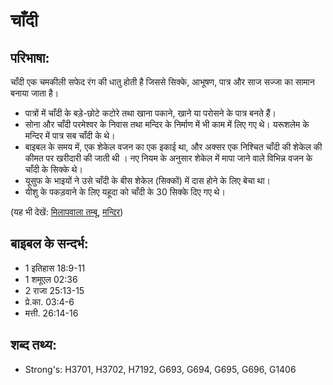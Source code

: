 # चाँदी #

## परिभाषा: ##

चाँदी एक चमकीली सफेद रंग की धातु होती है जिससे सिक्के, आभूषण, पात्र और साज सज्जा का सामान बनाया जाता है।

* पात्रों में चाँदी के बड़े-छोटे कटोरे तथा खाना पकाने, खाने या परोसने के पात्र बनते हैं।
* सोना और चाँदी परमेश्वर के निवास तथा मन्दिर के निर्माण में भी काम में लिए गए थे। यरूशलेम के मन्दिर में पात्र सब चाँदी के थे।
* बाइबल के समय में, एक शेकेल वजन का एक इकाई था, और अक्सर एक निश्चित चाँदी की शेकेल की कीमत पर खरीदारी की जाती थी । नए नियम के अनुसार शेकेल में मापा जाने वाले विभिन्न वजन के चाँदी के सिक्के थे।
* यूसुफ के भाइयों ने उसे चाँदी के बीस शेकेल (सिक्कों) में दास होने के लिए बेचा था।
* यीशु के पकड़वाने के लिए यहूदा को चाँदी के 30 सिक्के दिए गए थे।

(यह भी देखें: [मिलापवाला तम्बू](../tabernacle.md), [मन्दिर](../temple.md))

## बाइबल के सन्दर्भ: ##

* 1 इतिहास 18:9-11
* 1 शमूएल 02:36
* 2 राजा 25:13-15
* प्रे.का. 03:4-6
* मत्ती. 26:14-16

## शब्द तथ्य: ##

* Strong's: H3701, H3702, H7192, G693, G694, G695, G696, G1406
